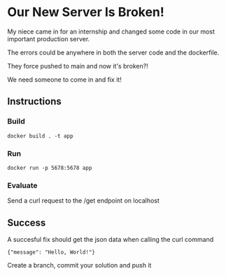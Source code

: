 # Our New Server Is Broken!

My niece came in for an internship and changed some code in our most important production server.

The errors could be anywhere in both the server code and the dockerfile.

They force pushed to main and now it's broken?!

We need someone to come in and fix it!

## Instructions

### Build
`docker build . -t app`

### Run
`docker run -p 5678:5678 app`

### Evaluate
Send a curl request to the /get endpoint on localhost

## Success
A succesful fix should get the json data when calling the curl command

`{"message": "Hello, World!"}`

Create a branch, commit your solution and push it
